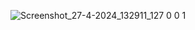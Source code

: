 ![Screenshot_27-4-2024_132911_127 0 0 1](https://github.com/sunjida-rahman/portfolio/assets/121606282/31dc7666-8b93-4326-96a8-820cd4c63b71)
